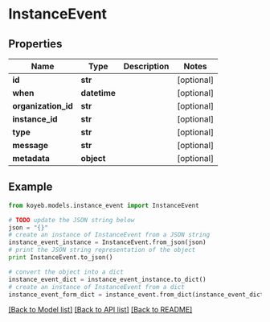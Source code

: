 # InstanceEvent


## Properties
Name | Type | Description | Notes
------------ | ------------- | ------------- | -------------
**id** | **str** |  | [optional] 
**when** | **datetime** |  | [optional] 
**organization_id** | **str** |  | [optional] 
**instance_id** | **str** |  | [optional] 
**type** | **str** |  | [optional] 
**message** | **str** |  | [optional] 
**metadata** | **object** |  | [optional] 

## Example

```python
from koyeb.models.instance_event import InstanceEvent

# TODO update the JSON string below
json = "{}"
# create an instance of InstanceEvent from a JSON string
instance_event_instance = InstanceEvent.from_json(json)
# print the JSON string representation of the object
print InstanceEvent.to_json()

# convert the object into a dict
instance_event_dict = instance_event_instance.to_dict()
# create an instance of InstanceEvent from a dict
instance_event_form_dict = instance_event.from_dict(instance_event_dict)
```
[[Back to Model list]](../README.md#documentation-for-models) [[Back to API list]](../README.md#documentation-for-api-endpoints) [[Back to README]](../README.md)


